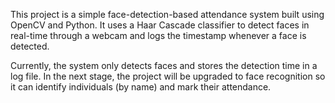 This project is a simple face-detection-based attendance system built using OpenCV and Python.
It uses a Haar Cascade classifier to detect faces in real-time through a webcam and logs the timestamp whenever a face is detected.

Currently, the system only detects faces and stores the detection time in a log file.
In the next stage, the project will be upgraded to face recognition so it can identify individuals (by name) and mark their attendance.
